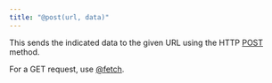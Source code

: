 ```yaml
---
title: "@post(url, data)"
---
```


This sends the indicated data to the given URL using the HTTP [POST](https://developer.mozilla.org/en-US/docs/Web/HTTP/Methods/POST) method.

For a GET request, use [@fetch](@fetch.html).
